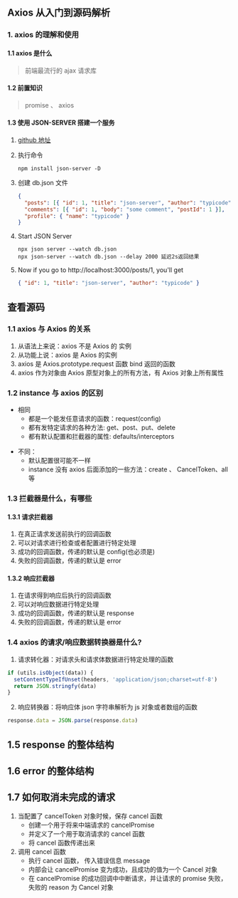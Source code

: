 ## Axios 从入门到源码解析

### 1. axios 的理解和使用

#### 1.1 axios 是什么

> 前端最流行的 ajax 请求库

#### 1.2 前置知识

> promise 、 axios

#### 1.3 使用 JSON-SERVER 搭建一个服务

1. [github 地址](https://github.com/typicode/json-server)

2. 执行命令

   ```code
   npm install json-server -D
   ```

3. 创建 db.json 文件

   ```json
   {
     "posts": [{ "id": 1, "title": "json-server", "author": "typicode" }],
     "comments": [{ "id": 1, "body": "some comment", "postId": 1 }],
     "profile": { "name": "typicode" }
   }
   ```

4. Start JSON Server

   ```code
   npx json server --watch db.json
   npx json-server --watch db.json --delay 2000 延迟2s返回结果
   ```

5. Now if you go to http://localhost:3000/posts/1, you'll get

   ```json
   { "id": 1, "title": "json-server", "author": "typicode" }
   ```

## 查看源码

### 1.1 axios 与 Axios 的关系

1. 从语法上来说：axios 不是 Axios 的 实例
2. 从功能上说：axios 是 Axios 的实例
3. axios 是 Axios.prototype.request 函数 bind 返回的函数
4. axios 作为对象由 Axios 原型对象上的所有方法，有 Axios 对象上所有属性

### 1.2 instance 与 axios 的区别

- 相同
  - 都是一个能发任意请求的函数：request(config)
  - 都有发特定请求的各种方法: get、post、put、delete
  - 都有默认配置和拦截器的属性: defaults/interceptors

* 不同：
  - 默认配置很可能不一样
  - instance 没有 axios 后面添加的一些方法：create 、 CancelToken、all 等

### 1.3 拦截器是什么，有哪些

#### 1.3.1 请求拦截器

1. 在真正请求发送前执行的回调函数
2. 可以对请求进行检查或者配置进行特定处理
3. 成功的回调函数，传递的默认是 config(也必须是)
4. 失败的回调函数，传递的默认是 error

#### 1.3.2 响应拦截器

1. 在请求得到响应后执行的回调函数
2. 可以对响应数据进行特定处理
3. 成功的回调函数，传递的默认是 response
4. 失败的回调函数，传递的默认是 error

### 1.4 axios 的请求/响应数据转换器是什么?

1. 请求转化器：对请求头和请求体数据进行特定处理的函数

```javascript
if (utils.isObject(data)) {
  setContentTypeIfUnset(headers, 'application/json;charset=utf-8')
  return JSON.stringfy(data)
}
```

2. 响应转换器：将响应体 json 字符串解析为 js 对象或者数组的函数

```javascript
response.data = JSON.parse(response.data)
```

## 1.5 response 的整体结构

## 1.6 error 的整体结构

## 1.7 如何取消未完成的请求

1. 当配置了 cancelToken 对象时候，保存 cancel 函数
   - 创建一个用于将来中端请求的 cancelPromise
   - 并定义了一个用于取消请求的 cancel 函数
   - 将 cancel 函数传递出来
2. 调用 cancel 函数
   - 执行 cancel 函数， 传入错误信息 message
   - 内部会让 cancelPromise 变为成功，且成功的值为一个 Cancel 对象
   - 在 cancelPromise 的成功回调中中断请求，并让请求的 promise 失败，失败的 reason 为 Cancel 对象
